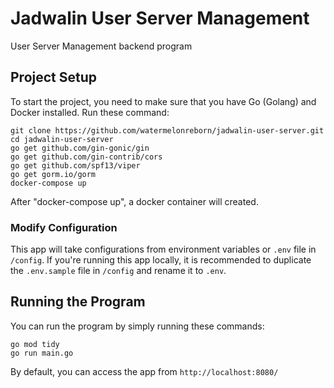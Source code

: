 # Jadwalin User Server Management

User Server Management backend program

## Project Setup

To start the project, you need to make sure that you have Go (Golang) and Docker installed. Run these command:

```
git clone https://github.com/watermelonreborn/jadwalin-user-server.git
cd jadwalin-user-server
go get github.com/gin-gonic/gin
go get github.com/gin-contrib/cors
go get github.com/spf13/viper
go get gorm.io/gorm
docker-compose up
```

After "docker-compose up", a docker container will created.

### Modify Configuration

This app will take configurations from environment variables or `.env` file in `/config`. If you're running this app locally, it is recommended to duplicate the `.env.sample` file in `/config` and rename it to `.env`.

## Running the Program

You can run the program by simply running these commands:

```
go mod tidy
go run main.go
```

By default, you can access the app from `http://localhost:8080/`

